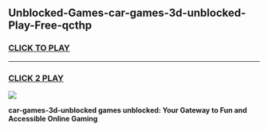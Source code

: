 
## Unblocked-Games-car-games-3d-unblocked-Play-Free-qcthp
<h3>
<a href="https://premium76.site?title=car-games-3d-unblocked&ref=20A">CLICK TO PLAY</a></h3>
<hr>

<h3>
<a href="https://premium76.site?title=car-games-3d-unblocked&ref=20A">CLICK 2 PLAY</a>
  
</h3>

<a href="https://premium76.site?title=car-games-3d-unblocked&ref=20A"><img src="https://clearcache.store/games.png"></a>


**car-games-3d-unblocked games unblocked: Your Gateway to Fun and Accessible Online Gaming**
